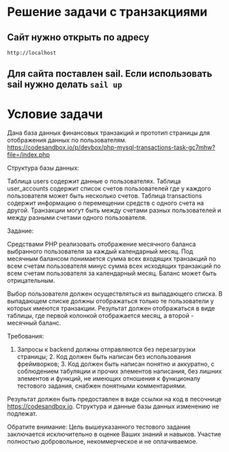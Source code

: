 # Решение задачи с транзакциями

##  Сайт нужно открыть по адресу
``http://localhost``

## Для сайта поставлен sail. Если использовать sail нужно делать ``sail up``



# Условие задачи
Дана база данных финансовых транзакций и прототип страницы для отображения данных по пользователям. https://codesandbox.io/p/devbox/php-mysql-transactions-task-gc7mhw?file=/index.php

Структура базы данных:

Таблица users содержит данные о пользователях. Таблица user_accounts содержит список счетов пользователей где у каждого пользователя может быть несколько счетов. Таблица transactions содержит информацию о перемещении средств с одного счета на другой. Транзакции могут быть между счетами разных пользователей и между разными счетами одного пользователя.

Задание:

Средствами PHP реализовать отображение месячного баланса выбранного пользователя за каждый календарный месяц. Под месячным балансом понимается сумма всех входящих транзакций по всем счетам пользователя минус сумма всех исходящих транзакций по всем счетам пользователя за календарный месяц. Баланс может быть отрицательным.

Выбор пользователя должен осуществляться из выпадающего списка. В выпадающем списке должны отображаться только те пользователи у которых имеются транзакции. Результат должен отображаться в виде таблицы, где первой колонкой отображается месяц, а второй - месячный баланс.

Требования:

1. Запросы к backend должны отправляются без перезагрузки страницы; 2. Код должен быть написан без использования фреймворков; 3. Код должен быть написан понятно и аккуратно, с соблюдением табуляции и прочих элементов написания, без лишних элементов и функций, не имеющих отношения к функционалу тестового задания, снабжен понятными комментариями.

Результат должен быть предоставлен в виде ссылки на код в песочнице https://codesandbox.io. Структура и данные базы данных изменению не подлежат.

Обратите внимание:
Цель вышеуказанного тестового задания заключается исключительно в оценке Ваших знаний и навыков. Участие полностью добровольное, некоммерческое и не оплачиваемое.





